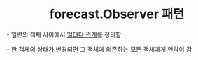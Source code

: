 <center><h1>forecast.Observer 패턴</h1></center>
<p>- 일련의 객체 사이에서 <u>일대다 관계</u>를 정의함</p>
<p>- 한 객체의 상태가 변경되면 그 객체에 의존하는 모든 객체에게 연락이 감</p>
